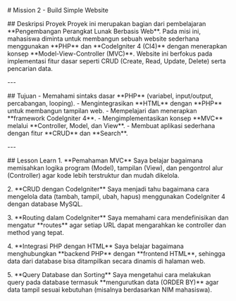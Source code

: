 \# Mission 2 - Build Simple Website

\## Deskripsi Proyek Proyek ini merupakan bagian dari pembelajaran
\*\*Pengembangan Perangkat Lunak Berbasis Web\*\*. Pada misi ini,
mahasiswa diminta untuk membangun sebuah website sederhana menggunakan
\*\*PHP\*\* dan \*\*CodeIgniter 4 (CI4)\*\* dengan menerapkan konsep
\*\*Model-View-Controller (MVC)\*\*. Website ini berfokus pada
implementasi fitur dasar seperti CRUD (Create, Read, Update, Delete)
serta pencarian data.

\-\--

\## Tujuan - Memahami sintaks dasar \*\*PHP\*\* (variabel, input/output,
percabangan, looping). - Mengintegrasikan \*\*HTML\*\* dengan
\*\*PHP\*\* untuk membangun tampilan web. - Mempelajari dan menerapkan
\*\*framework CodeIgniter 4\*\*. - Mengimplementasikan konsep
\*\*MVC\*\* melalui \*\*Controller, Model, dan View\*\*. - Membuat
aplikasi sederhana dengan fitur \*\*CRUD\*\* dan \*\*Search\*\*.

\-\--

\## Lesson Learn 1. \*\*Pemahaman MVC\*\* Saya belajar bagaimana
memisahkan logika program (Model), tampilan (View), dan pengontrol alur
(Controller) agar kode lebih terstruktur dan mudah dikelola.

2\. \*\*CRUD dengan CodeIgniter\*\* Saya menjadi tahu bagaimana cara
mengelola data (tambah, tampil, ubah, hapus) menggunakan CodeIgniter 4
dengan database MySQL.

3\. \*\*Routing dalam CodeIgniter\*\* Saya memahami cara mendefinisikan
dan mengatur \*\*routes\*\* agar setiap URL dapat mengarahkan ke
controller dan method yang tepat.

4\. \*\*Integrasi PHP dengan HTML\*\* Saya belajar bagaimana
menghubungkan \*\*backend PHP\*\* dengan \*\*frontend HTML\*\*, sehingga
data dari database bisa ditampilkan secara dinamis di halaman web.

5\. \*\*Query Database dan Sorting\*\* Saya mengetahui cara melakukan
query pada database termasuk \*\*mengurutkan data (ORDER BY)\*\* agar
data tampil sesuai kebutuhan (misalnya berdasarkan NIM mahasiswa).
